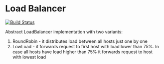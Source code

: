 Load Balancer
=============

[![Build Status](https://travis-ci.org/tomaszmadeyski/load_balancer.svg?branch=master)](https://travis-ci.org/tomaszmadeyski/load_balancer)

Abstract LoadBalancer implementation with two variants:
1. RoundRobin - it distributes load between all hosts just one by one
2. LowLoad - it forwards request to first host with load lower than 75%. 
In case all hosts have load higher than 75% it forwards request to host with lowest load
